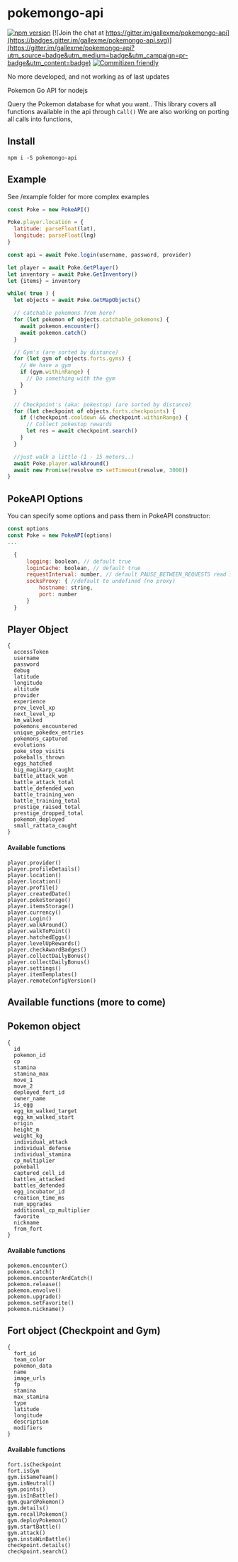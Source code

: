 # pokemongo-api  
[![npm version](https://badge.fury.io/js/pokemongo-api.svg)](https://badge.fury.io/js/pokemongo-api)
[![Join the chat at https://gitter.im/gallexme/pokemongo-api](https://badges.gitter.im/gallexme/pokemongo-api.svg)](https://gitter.im/gallexme/pokemongo-api?utm_source=badge&utm_medium=badge&utm_campaign=pr-badge&utm_content=badge)
[![Commitizen friendly](https://img.shields.io/badge/commitizen-friendly-brightgreen.svg)](http://commitizen.github.io/cz-cli/)

No more developed, and not working as of last updates

Pokemon Go API for nodejs

Query the Pokemon database for what you want..
This library covers all functions available in the api through `Call()`
We are also working on porting all calls into functions,


## Install
```
npm i -S pokemongo-api
```

## Example
See /example folder for more complex examples

```js
const Poke = new PokeAPI()

Poke.player.location = {
  latitude: parseFloat(lat),
  longitude: parseFloat(lng)
}

const api = await Poke.login(username, password, provider)

let player = await Poke.GetPlayer()
let inventory = await Poke.GetInventory()
let {items} = inventory

while( true ) {
  let objects = await Poke.GetMapObjects()

  // catchable pokemons from here?
  for (let pokemon of objects.catchable_pokemons) {
    await pokemon.encounter()
    await pokemon.catch()
  }

  // Gym's (are sorted by distance)
  for (let gym of objects.forts.gyms) {
    // We have a gym
    if (gym.withinRange) {
      // Do something with the gym
    }
  }

  // Checkpoint's (aka: pokestop) (are sorted by distance)
  for (let checkpoint of objects.forts.checkpoints) {
    if (!checkpoint.cooldown && checkpoint.withinRange) {
      // Collect pokestop rewards
      let res = await checkpoint.search()
    }
  }

  //just walk a little (1 - 15 meters..)
  await Poke.player.walkAround()
  await new Promise(resolve => setTimeout(resolve, 3000))
}

```

## PokeAPI Options
You can specify some options and pass them in PokeAPI constructor:

```js
const options
const Poke = new PokeAPI(options)
...
```

```js
  {
      logging: boolean, // default true
      loginCache: boolean, // default true
      requestInterval: number, // default PAUSE_BETWEEN_REQUESTS read in settings.js
      socksProxy: { //default to undefined (no proxy)
          hostname: string,
          port: number
      }
  }
```


## Player Object
```
{
  accessToken
  username
  password
  debug
  latitude
  longitude
  altitude
  provider
  experience
  prev_level_xp
  next_level_xp
  km_walked
  pokemons_encountered
  unique_pokedex_entries
  pokemons_captured
  evolutions
  poke_stop_visits
  pokeballs_thrown
  eggs_hatched
  big_magikarp_caught
  battle_attack_won
  battle_attack_total
  battle_defended_won
  battle_training_won
  battle_training_total
  prestige_raised_total
  prestige_dropped_total
  pokemon_deployed
  small_rattata_caught
}
```
#### Available functions
```
player.provider()
player.profileDetails()
player.location()
player.location()
player.profile()
player.createdDate()
player.pokeStorage()
player.itemsStorage()
player.currency()
player.Login()
player.walkAround()
player.walkToPoint()
player.hatchedEggs()
player.levelUpRewards()
player.checkAwardBadges()
player.collectDailyBonus()
player.collectDailyBonus()
player.settings()
player.itemTemplates()
player.remoteConfigVersion()
```

## Available functions (more to come)

## Pokemon object
```
{
  id
  pokemon_id
  cp
  stamina
  stamina_max
  move_1
  move_2
  deployed_fort_id
  owner_name
  is_egg
  egg_km_walked_target
  egg_km_walked_start
  origin
  height_m
  weight_kg
  individual_attack
  individual_defense
  individual_stamina
  cp_multiplier
  pokeball
  captured_cell_id
  battles_attacked
  battles_defended
  egg_incubator_id
  creation_time_ms
  num_upgrades
  additional_cp_multiplier
  favorite
  nickname
  from_fort
}
```
#### Available functions
```
pokemon.encounter()
pokemon.catch()
pokemon.encounterAndCatch()
pokemon.release()
pokemon.envolve()
pokemon.upgrade()
pokemon.setFavorite()
pokemon.nickname()
```

## Fort object (Checkpoint and Gym)
```
{
  fort_id
  team_color
  pokemon_data
  name
  image_urls
  fp
  stamina
  max_stamina
  type
  latitude
  longitude
  description
  modifiers
}
```
#### Available functions
```
fort.isCheckpoint
fort.isGym
gym.isSameTeam()
gym.isNeutral()
gym.points()
gym.isInBattle()
gym.guardPokemon()
gym.details()
gym.recallPokemon()
gym.deployPokemon()
gym.startBattle()
gym.attack()
gym.instaWinBattle()
checkpoint.details()
checkpoint.search()
```

